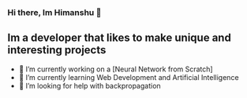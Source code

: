 ### Hi there, Im Himanshu 👋

## Im a developer that likes to make unique and interesting projects

- 🔭 I’m currently working on a [Neural Network from Scratch]
- 🌱 I’m currently learning Web Development and Artificial Intelligence 
- 🤔 I’m looking for help with backpropagation

